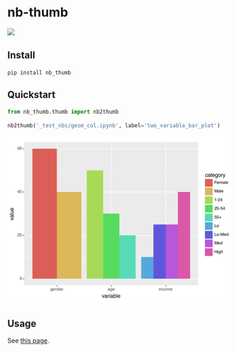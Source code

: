 # nb-thumb

<!-- WARNING: THIS FILE WAS AUTOGENERATED! DO NOT EDIT! -->

<div>

[![](https://github.com/fastai/nb-thumb/actions/workflows/test.yaml/badge.svg)](https://github.com/fastai/nb-thumb/actions/workflows/test.yaml)

</div>

## Install

``` sh
pip install nb_thumb
```

## Quickstart

``` python
from nb_thumb.thumb import nb2thumb
```

``` python
nb2thumb('_test_nbs/geom_col.ipynb', label='two_variable_bar_plot')
```

![](index_files/figure-commonmark/cell-3-output-1.png)

## Usage

See [this page](./00_thumb.ipynb).
